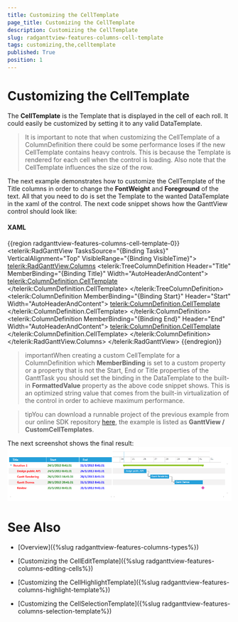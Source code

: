 ```yaml
---
title: Customizing the CellTemplate
page_title: Customizing the CellTemplate
description: Customizing the CellTemplate
slug: radganttview-features-columns-cell-template
tags: customizing,the,celltemplate
published: True
position: 1
---
```


# Customizing the CellTemplate



The __CellTemplate__ is the Template that is displayed in the cell of each roll. It could easily be customized by setting it to any valid DataTemplate.

>It is important to note that when customizing the CellTemplate of a ColumnDefinition there could be some performance loses if the new CellTemplate contains heavy controls. This is because the Template is rendered for each cell when the control is loading. Also note that the CellTemplate influences the size of the row.
           

The next example demonstrates how to customize the CellTemplate of the Title columns in order to change the __FontWeight__ and __Foreground__ of the text. All that you need to do is set the Template to the wanted DataTemplate in the xaml of the control. The next code snippet shows how the GanttView control should look like:
         

#### __XAML__

{{region radganttview-features-columns-cell-template-0}}
	<telerik:RadGanttView TasksSource="{Binding Tasks}"
						  VerticalAlignment="Top"
						  VisibleRange="{Binding VisibleTime}">
		<telerik:RadGanttView.Columns>
			<telerik:TreeColumnDefinition Header="Title" MemberBinding="{Binding Title}" Width="AutoHeaderAndContent">
				<telerik:ColumnDefinition.CellTemplate>
					<DataTemplate>
						<TextBlock Text="{Binding FormattedValue}" FontWeight="Bold" Foreground="Red" VerticalAlignment="Center"/>
					</DataTemplate>
				</telerik:ColumnDefinition.CellTemplate>
			</telerik:TreeColumnDefinition>
			<telerik:ColumnDefinition MemberBinding="{Binding Start}" Header="Start" Width="AutoHeaderAndContent">
				<telerik:ColumnDefinition.CellTemplate>
					<DataTemplate>
						<TextBlock Text="{Binding FormattedValue}" FontWeight="Bold" Foreground="Green" VerticalAlignment="Center"/>
					</DataTemplate>
				</telerik:ColumnDefinition.CellTemplate>
			</telerik:ColumnDefinition>
			<telerik:ColumnDefinition MemberBinding="{Binding End}" Header="End" Width="AutoHeaderAndContent">
				<telerik:ColumnDefinition.CellTemplate>
					<DataTemplate>
						<TextBlock Text="{Binding FormattedValue}" FontWeight="Bold" Foreground="Blue" VerticalAlignment="Center"/>
					</DataTemplate>
				</telerik:ColumnDefinition.CellTemplate>
			</telerik:ColumnDefinition>
		</telerik:RadGanttView.Columns>
	</telerik:RadGanttView>
	{{endregion}}



>importantWhen creating a custom CellTemplate for a ColumnDefinition which __MemberBinding__ is set to a custom property or a property that is not the Start, End or Title properties of the GanttTask you should set the binding in the DataTemplate to the built-in __FormattedValue__ property as the above code snippet shows. This is an optimized string value that comes from the built-in virtualization of the control in order to achieve maximum performance.
              

>tipYou can download a runnable project of the previous example from our online SDK repository
                  [here](https://github.com/telerik/xaml-sdk), the example is listed as __GanttView / CustomCellTemplates__.
              

The next screenshot shows the final result:![radganttview-features-columns-customizing-cell-template](images/radganttview-features-columns-customizing-cell-template.png)

# See Also

 * [Overview]({%slug radganttview-features-columns-types%})

 * [Customizing the CellEditTemplate]({%slug radganttview-features-columns-editing-cells%})

 * [Customizing the CellHighlightTemplate]({%slug radganttview-features-columns-highlight-template%})

 * [Customizing the CellSelectionTemplate]({%slug radganttview-features-columns-selection-template%})
